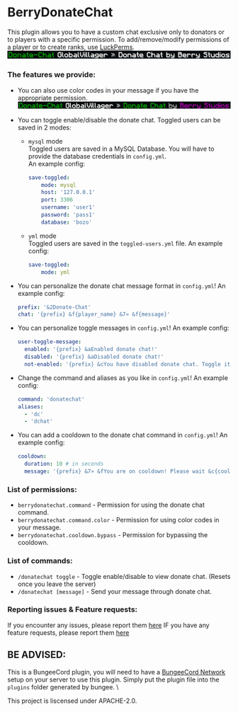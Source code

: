 # BerryDonateChat

This plugin allows you to have a custom chat exclusive only to donators or to players with a specific permission. To add/remove/modify permissions of a player or to create ranks, use [LuckPerms](https://www.spigotmc.org/resources/luckperms.28140/). \
![nB68TuN9](https://raw.githubusercontent.com/Berry-Studios/BerryDonateChat/master/images/donate-chat_colorless.png)

### The features we provide:
- You can also use color codes in your message if you have the appropriate permission. \
![cNIiTt7R](https://raw.githubusercontent.com/Berry-Studios/BerryDonateChat/master/images/donate-chat_colorful.png)

- You can toggle enable/disable the donate chat. Toggled users can be saved in 2 modes:
  - `mysql` mode \
    Toggled users are saved in a MySQL Database. You will have to provide the database credentials in `config.yml`. \
    An example config:
    ```yml
    save-toggled:
        mode: mysql
        host: '127.0.0.1'
        port: 3306
        username: 'user1'
        password: 'pass1'
        database: 'bozo'
    ```

  - `yml` mode \
    Toggled users are saved in the `toggled-users.yml` file. An example config:
    ```yml
    save-toggled:
        mode: yml
    ```
    
- You can personalize the donate chat message format in `config.yml`! An example config:
    ```yml
    prefix: '&2Donate-Chat'
    chat: '{prefix} &f{player_name} &7» &f{message}'
    ```

- You can personalize toggle messages in `config.yml`! An example config:
    ```yml
    user-toggle-message:
      enabled: '{prefix} &aEnabled donate chat!'
      disabled: '{prefix} &aDisabled donate chat!'
      not-enabled: '{prefix} &cYou have disabled donate chat. Toggle it again to send messages!'
    ```

- Change the command and aliases as you like in `config.yml`! An example config:
    ```yml
    command: 'donatechat'
    aliases:
      - 'dc'
      - 'dchat'
    ```
- You can add a cooldown to the donate chat command in `config.yml`! An example config:
    ```yml
    cooldown:
      duration: 10 # in seconds
      message: '{prefix} &7» &fYou are on cooldown! Please wait &c{cooldown} seconds &fbefore sending another message.'
    ```

### List of permissions:
- `berrydonatechat.command` - Permission for using the donate chat command.
- `berrydonatechat.command.color` - Permission for using color codes in your message.
- `berrydonatechat.cooldown.bypass` - Permission for bypassing the cooldown.

### List of commands:
- `/donatechat toggle` - Toggle enable/disable to view donate chat. (Resets once you leave the server)
- `/donatechat [message]` - Send your message through donate chat.

### Reporting issues & Feature requests:
If you encounter any issues, please report them [here](https://github.com/Berry-Studios/BerryDonateChat/issues/new?assignees=Anthony01M&labels=bug&projects=&template=bug_report.md&title=Bug%20Report%20Title%20(PLEASE%20EDIT%20THIS))
IF you have any feature requests, please report them [here](https://github.com/Berry-Studios/BerryDonateChat/issues/new?assignees=Anthony01M&labels=enhancement&projects=&template=feature_request.md&title=Feature%20Request%20Title%20(PLEASE%20EDIT%20THIS))

## BE ADVISED:
This is a BungeeCord plugin, you will need to have a [BungeeCord Network](https://ci.md-5.net/job/BungeeCord/) setup on your server to use this plugin. Simply put the plugin file into the `plugins` folder generated by bungee. \

This project is liscensed under APACHE-2.0.